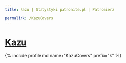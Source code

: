 ```yaml
---
title: Kazu | Statystyki patronite.pl | Patromierz

permalink: /KazuCovers
---
```


# [Kazu](https://patronite.pl/KazuCovers)

{% include profile.md name="KazuCovers" prefix="k" %}
